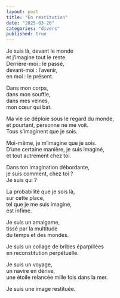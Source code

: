 ```yaml
---
layout: post
title: "En restitution"
date: "2025-03-26"
categories: "divers"
published: true
---
```


Je suis là, devant le monde  
et j’imagine tout le reste.  
Derrière-moi : le passé,  
devant-moi : l’avenir,  
en moi : le présent.  

Dans mon corps,  
dans mon souffle,  
dans mes veines,  
mon cœur qui bat.  

Ma vie se déploie sous le regard du monde,  
et pourtant, personne ne me voit.  
Tous s’imaginent que je sois.  

Moi-même, je m’imagine que je sois.  
D’une certaine manière, je suis imaginé,  
et tout autrement chez toi.  

Dans ton imagination débordante,  
je suis comment, chez toi ?  
Je suis qui ?  

La probabilité que je sois là,  
sur cette place,  
tel que je me suis imaginé,  
est infime.  

Je suis un amalgame,  
tissé par la multitude  
du temps et des mondes.  

Je suis un collage de bribes éparpillées  
en reconstitution perpétuelle.  

Je suis un voyage,  
un navire en dérive,  
une étoile relancée mille fois dans la mer.  

Je suis une image restituée.
